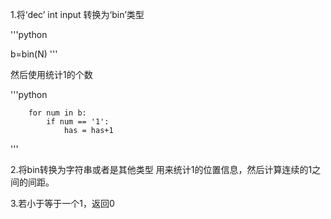1.将‘dec’ int input 转换为‘bin’类型

'''python

  b=bin(N)
'''


然后使用统计1的个数


'''python

        for num in b:
            if num == '1':
                has = has+1

'''


2.将bin转换为字符串或者是其他类型 用来统计1的位置信息，然后计算连续的1之间的间距。


3.若小于等于一个1，返回0
